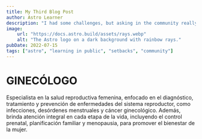 ```yaml
---
title: My Third Blog Post
author: Astro Learner
description: "I had some challenges, but asking in the community really helped!"
image:
    url: "https://docs.astro.build/assets/rays.webp"
    alt: "The Astro logo on a dark background with rainbow rays."
pubDate: 2022-07-15
tags: ["astro", "learning in public", "setbacks", "community"]
---
```

# GINECÓLOGO

Especialista en la salud reproductiva femenina, enfocado en el diagnóstico, tratamiento y prevención de enfermedades del sistema reproductor, como infecciones, desórdenes menstruales y cáncer ginecológico. Además, brinda atención integral en cada etapa de la vida, incluyendo el control prenatal, planificación familiar y menopausia, para promover el bienestar de la mujer.

